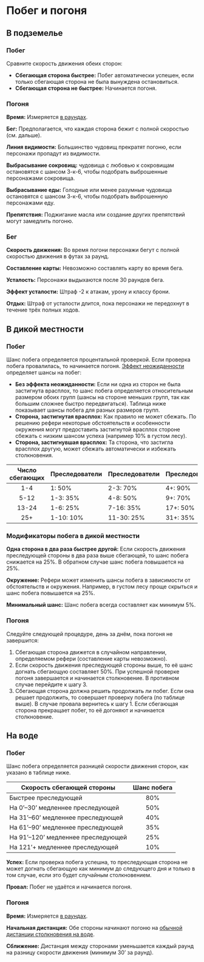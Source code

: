 # Побег и погоня

## В подземелье

### Побег

Сравните скорость движения обеих сторон:

-   **Сбегающая сторона быстрее:** Побег автоматически успешен, если только сбегающая сторона не была вынуждена остановиться.
-   **Сбегающая сторона не быстрее:** Начинается погоня.

### Погоня

**Время:** Измеряется [в раундах](../adventuring/time-weight-and-movement#единицы-измерения).

**Бег:** Предполагается, что каждая сторона бежит с полной скоростью (см. дальше).

**Линия видимости:** Большинство чудовищ прекратят погоню, если персонажи пропадут из видимости.

**Выбрасывание сокровищ:** чудовища с любовью к сокровищам остановятся с шансом 3-к-6, чтобы подобрать выброшенные персонажами сокровища.

**Выбрасывание еды:** Голодные или менее разумные чудовища остановятся с шансом 3-к-6, чтобы подобрать выброшенную персонажами еду.

**Препятствия:** Поджигание масла или создание других препятствий могут замедлить погоню.

### Бег

**Скорость движения:** Во время погони персонажи бегут с полной скоростью движения в футах за раунд.

**Составление карты:** Невозможно составлять карту во время бега.

**Усталость:** Персонажи выдыхаются после 30 раундов бега.

**Эффект усталости:** Штраф -2 к атакам, урону и классу брони.

**Отдых:** Штраф от усталости длится, пока персонажи не передохнут в течение трёх полных ходов.

## В дикой местности

### Побег

Шанс побега определяется процентальной проверкой. Если проверка побега провалилась, то начинается погоня. [Эффект неожиданности](encounters#эффект-неожиданности) определяет шансы на побег:

-   **Без эффекта неожиданности:** Если ни одна из сторон не была застигнута врасплох, то шанс побега определяется относительным размером обоих групп (шансы на стороне меньших групп, так как большим сложнее быстро передвигаться). Таблица ниже показывает шансы побега для разных размеров групп.
-   **Сторона, застигнутая врасплох:** Как правило не может сбежать. По решению рефери некоторые обстоятельств и особенности окружения могут предоставить застигнутой врасплох стороне сбежать с низким шансом успеха (например 10% в густом лесу).
-   **Сторона, застигнувшая врасплох:** Та сторона, что застигла врасплох другую, может сбежать автоматически и избежать столкновения.

| Число сбегающих | Преследователи | Преследователи | Преследователи |
| :-------------: | -------------- | -------------- | -------------- |
|       1-4       | 1: 50%         | 2-3: 70%       | 4+: 90%        |
|      5-12       | 1-3: 35%       | 4-8: 50%       | 9+: 70%        |
|      13-24      | 1-6: 25%       | 7-16: 35%      | 17+: 50%       |
|       25+       | 1-10: 10%      | 11-30: 25%     | 31+: 35%       |

### Модификаторы побега в дикой местности

**Одна сторона в два раза быстрее другой:** Если скорость движения преследующей стороны в два раза выше сбегающей, то шанс побега снижается на 25%. В обратном случае шанс побега повышается на 25%.

**Окружение:** Рефери может изменить шансы побега в зависимости от обстоятельств и окружения. Например, в густом лесу проще скрыться и шанс побега повышается на 25%.

**Минимальный шанс:** Шанс побега всегда составляет как минимум 5%.

### Погоня

Следуйте следующей процедуре, день за днём, пока погоня не завершится:

1. Сбегающая сторона движется в случайном направлении, определяемом рефери (составление карты невозможно).
2. Если скорость движения преследующей стороны выше, то её шанс догнать сбегающую составляет 50%. При успешной проверке погоня завершается и начинается столкновение. В противном случае перейдите к шагу 3.
3. Сбегающая сторона должна решить продолжать ли побег. Если она решает продолжить, то совершает проверку побега (по таблице выше). В случае провала вернитесь к шагу 1. Если сбегающая сторона прекращает побег, то её догоняют и начинается столкновение.

## На воде

### Побег

Шанс побега определяется разницей скорости движения сторон, как указано в таблице ниже.

| Скорость сбегающей стороны         | Шанс побега |
| ---------------------------------- | :---------: |
| Быстрее преследующей               |     80%     |
| На 0’–30’ медленнее преследующей   |     50%     |
| На 31’–60’ медленнее преследующей  |     40%     |
| На 61’–90’ медленнее преследующей  |     35%     |
| На 91’–120’ медленнее преследующей |     25%     |
| На 121’+ медленнее преследующей    |     10%     |

**Успех:** Если проверка побега успешна, то преследующая сторона не может догнать сбегающую как минимум до следующего дня и только в том случае, если это будет случайным столкновением.

**Провал:** Побег не удаётся и начинается погоня.

### Погоня

**Время:** Измеряется [в раундах](../adventuring/time-weight-and-movement#единицы-измерения).

**Начальная дистанция:** Обе стороны начинают погоню на [обычной дистанции столкновения на воде](../adventuring/waterborne-adventuring#бродячие-чудовища).

**Сближение:** Дистанция между сторонами уменьшается каждый раунд на разницу скорости движения (минимум 30’ за раунд).
